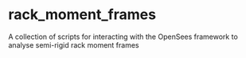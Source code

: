 # rack_moment_frames
A collection of scripts for interacting with the OpenSees framework to analyse semi-rigid rack moment frames
